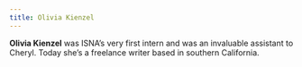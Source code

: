 ```yaml
---
title: Olivia Kienzel
---
```


**Olivia Kienzel** was <span class="caps">ISNA</span>’s very first intern and was an invaluable assistant to Cheryl. Today she&#8217;s a freelance writer based in southern California.